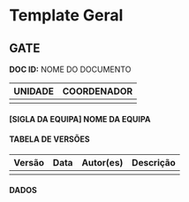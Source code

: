 # Template Geral

## GATE

**DOC ID:** NOME DO DOCUMENTO

| UNIDADE | COORDENADOR |
|---------|-------------|
| | |

#### [SIGLA DA EQUIPA] NOME DA EQUIPA

#### TABELA DE VERSÕES
| Versão | Data | Autor(es) | Descrição
|---|---|---|---
| | | |

#### DADOS